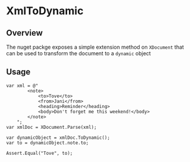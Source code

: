 # XmlToDynamic

## Overview
The nuget packge exposes a simple extension method on `XDocument` that can be used to transform the document to a `dynamic` object

## Usage

```
var xml = @"
        <note>
            <to>Tove</to>
            <from>Jani</from>
            <heading>Reminder</heading>
            <body>Don't forget me this weekend!</body>
        </note>
    ";
var xmlDoc = XDocument.Parse(xml);

var dynamicObject = xmlDoc.ToDynamic();
var to = dynamicObject.note.to;

Assert.Equal("Tove", to);
```
